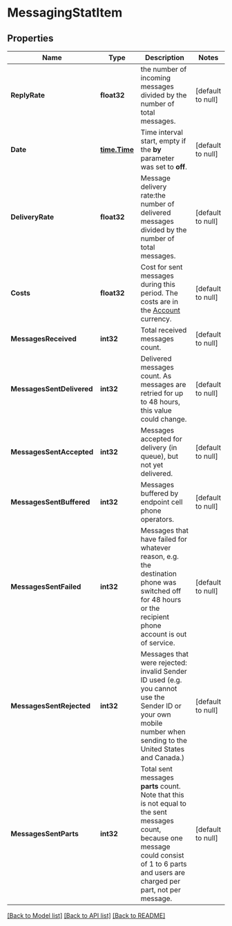 # MessagingStatItem

## Properties
Name | Type | Description | Notes
------------ | ------------- | ------------- | -------------
**ReplyRate** | **float32** | the number of incoming messages divided by the number of total messages. | [default to null]
**Date** | [**time.Time**](time.Time.md) | Time interval start, empty if the **by** parameter was set to **off**.  | [default to null]
**DeliveryRate** | **float32** | Message delivery rate:the number of delivered messages divided by the number of total messages. | [default to null]
**Costs** | **float32** | Cost for sent messages during this period. The costs are in the [Account](http://docs.textmagictesting.com/#tag/User) currency.  | [default to null]
**MessagesReceived** | **int32** | Total received messages count. | [default to null]
**MessagesSentDelivered** | **int32** | Delivered messages count. As messages are retried for up to 48 hours, this value could change. | [default to null]
**MessagesSentAccepted** | **int32** | Messages accepted for delivery (in queue), but not yet delivered. | [default to null]
**MessagesSentBuffered** | **int32** | Messages buffered by endpoint cell phone operators. | [default to null]
**MessagesSentFailed** | **int32** | Messages that have failed for whatever reason, e.g. the destination phone was switched off for 48 hours or the recipient phone account is out of service. | [default to null]
**MessagesSentRejected** | **int32** | Messages that were rejected: invalid Sender ID used (e.g. you cannot use the Sender ID or your own mobile number when sending to the United States and Canada.)  | [default to null]
**MessagesSentParts** | **int32** | Total sent messages **parts** count. Note that this is not equal to the sent messages count, because one message could consist of 1 to 6 parts and users are charged per part, not per message. | [default to null]

[[Back to Model list]](../README.md#documentation-for-models) [[Back to API list]](../README.md#documentation-for-api-endpoints) [[Back to README]](../README.md)


